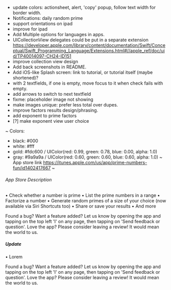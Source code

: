 - update colors: actionsheet, alert, 'copy' popup, follow text width for border width.
- Notifications: daily random prime
- support orientations on ipad
- improve for ipad
- Add Multiple options for languages in apps.
- UICollectionView delegates could be put in a separate extension
https://developer.apple.com/library/content/documentation/Swift/Conceptual/Swift_Programming_Language/Extensions.html#//apple_ref/doc/uid/TP40014097-CH24-ID151
- improve collection view design
- Add back screenshots in README.
- Add iOS-like Splash screen: link to tutorial, or tutorial itself (maybe shortened)?
- with 2 textfields, if one is empty, move focus to it when check fails with empty.
- add arrows to switch to next textfield
- fixme: placeholder image not showing
- make images unique: prefer less total over dupes.
- improve factors results design/phrasing.
- add exponent to prime factors
- [?] make exponent view user choice

~
Colors:
- black: #000
- white: #fff
- gold: #fdc600 / UIColor(red: 0.99, green: 0.78, blue: 0.00, alpha: 1.0)
- gray: #9a9a9a / UIColor(red: 0.60, green: 0.60, blue: 0.60, alpha: 1.0)
~
App store link https://itunes.apple.com/us/app/prime-numbers-fun/id1402417667
~
###### App Store Description
• Check whether a number is prime
• List the prime numbers in a range
• Factorize a number
• Generate random primes of a size of your choice (now available via Siri Shortcuts too)
• Share or save your results
• And more

Found a bug? Want a feature added? Let us know by opening the app and tapping on the top left 'I' on any page, then tapping on 'Send feedback or question'.
Love the app? Please consider leaving a review! It would mean the world to us.


##### Update

• Lorem

Found a bug? Want a feature added? Let us know by opening the app and tapping on the top left 'I' on any page, then tapping on 'Send feedback or question'.
Love the app? Please consider leaving a review! It would mean the world to us.